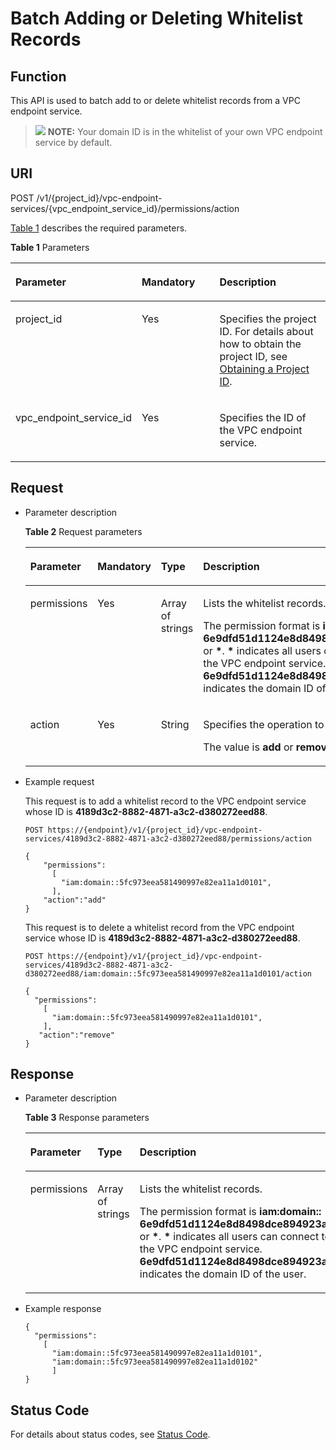 # Batch Adding or Deleting Whitelist Records<a name="vpcep_06_0209"></a>

## Function<a name="section1779922"></a>

This API is used to batch add to or delete whitelist records from a VPC endpoint service.

>![](/images/icon-note.gif) **NOTE:** 
>Your domain ID is in the whitelist of your own VPC endpoint service by default.

## URI<a name="section16019298"></a>

POST /v1/\{project\_id\}/vpc-endpoint-services/\{vpc\_endpoint\_service\_id\}/permissions/action

[Table 1](#table16108480)  describes the required parameters.

**Table  1**  Parameters

<a name="table16108480"></a>
<table><thead align="left"><tr id="row34443075"><th class="cellrowborder" valign="top" width="32.65%" id="mcps1.2.4.1.1"><p id="p38425723"><a name="p38425723"></a><a name="p38425723"></a><strong id="b88821758165117"><a name="b88821758165117"></a><a name="b88821758165117"></a>Parameter</strong></p>
</th>
<th class="cellrowborder" valign="top" width="26.529999999999998%" id="mcps1.2.4.1.2"><p id="p25475843"><a name="p25475843"></a><a name="p25475843"></a><strong id="b176481159175118"><a name="b176481159175118"></a><a name="b176481159175118"></a>Mandatory</strong></p>
</th>
<th class="cellrowborder" valign="top" width="40.82%" id="mcps1.2.4.1.3"><p id="p50277379"><a name="p50277379"></a><a name="p50277379"></a><strong id="b16569305528"><a name="b16569305528"></a><a name="b16569305528"></a>Description</strong></p>
</th>
</tr>
</thead>
<tbody><tr id="row45935908"><td class="cellrowborder" valign="top" width="32.65%" headers="mcps1.2.4.1.1 "><p id="p29821069"><a name="p29821069"></a><a name="p29821069"></a>project_id</p>
</td>
<td class="cellrowborder" valign="top" width="26.529999999999998%" headers="mcps1.2.4.1.2 "><p id="p66696423"><a name="p66696423"></a><a name="p66696423"></a>Yes</p>
</td>
<td class="cellrowborder" valign="top" width="40.82%" headers="mcps1.2.4.1.3 "><p id="p33701210"><a name="p33701210"></a><a name="p33701210"></a>Specifies the project ID. For details about how to obtain the project ID, see <a href="obtaining-a-project-id.md">Obtaining a Project ID</a>.</p>
</td>
</tr>
<tr id="row34875436"><td class="cellrowborder" valign="top" width="32.65%" headers="mcps1.2.4.1.1 "><p id="p6338038"><a name="p6338038"></a><a name="p6338038"></a>vpc_endpoint_service_id</p>
</td>
<td class="cellrowborder" valign="top" width="26.529999999999998%" headers="mcps1.2.4.1.2 "><p id="p43619052"><a name="p43619052"></a><a name="p43619052"></a>Yes</p>
</td>
<td class="cellrowborder" valign="top" width="40.82%" headers="mcps1.2.4.1.3 "><p id="p43482360"><a name="p43482360"></a><a name="p43482360"></a>Specifies the ID of the VPC endpoint service.</p>
</td>
</tr>
</tbody>
</table>

## Request<a name="section9955955"></a>

-   Parameter description

    **Table  2**  Request parameters

    <a name="table10758598"></a>
    <table><thead align="left"><tr id="row52439445"><th class="cellrowborder" valign="top" width="14.66%" id="mcps1.2.5.1.1"><p id="p19736666"><a name="p19736666"></a><a name="p19736666"></a><strong id="b487721515524"><a name="b487721515524"></a><a name="b487721515524"></a>Parameter</strong></p>
    </th>
    <th class="cellrowborder" valign="top" width="11.27%" id="mcps1.2.5.1.2"><p id="p20637053172113"><a name="p20637053172113"></a><a name="p20637053172113"></a><strong id="b11256164710358"><a name="b11256164710358"></a><a name="b11256164710358"></a>Mandatory</strong></p>
    </th>
    <th class="cellrowborder" valign="top" width="15.75%" id="mcps1.2.5.1.3"><p id="p55166099"><a name="p55166099"></a><a name="p55166099"></a><strong id="b5530133416520"><a name="b5530133416520"></a><a name="b5530133416520"></a>Type</strong></p>
    </th>
    <th class="cellrowborder" valign="top" width="58.32000000000001%" id="mcps1.2.5.1.4"><p id="p39269033"><a name="p39269033"></a><a name="p39269033"></a><strong id="b1108187722"><a name="b1108187722"></a><a name="b1108187722"></a>Description</strong></p>
    </th>
    </tr>
    </thead>
    <tbody><tr id="row26675075"><td class="cellrowborder" valign="top" width="14.66%" headers="mcps1.2.5.1.1 "><p id="p13197449"><a name="p13197449"></a><a name="p13197449"></a>permissions</p>
    </td>
    <td class="cellrowborder" valign="top" width="11.27%" headers="mcps1.2.5.1.2 "><p id="p176371453152114"><a name="p176371453152114"></a><a name="p176371453152114"></a>Yes</p>
    </td>
    <td class="cellrowborder" valign="top" width="15.75%" headers="mcps1.2.5.1.3 "><p id="p62360485"><a name="p62360485"></a><a name="p62360485"></a>Array of strings</p>
    </td>
    <td class="cellrowborder" valign="top" width="58.32000000000001%" headers="mcps1.2.5.1.4 "><p id="p18034492"><a name="p18034492"></a><a name="p18034492"></a>Lists the whitelist records.</p>
    <p id="p397711547482"><a name="p397711547482"></a><a name="p397711547482"></a>The permission format is <strong id="b84961501159"><a name="b84961501159"></a><a name="b84961501159"></a>iam:domain:: 6e9dfd51d1124e8d8498dce894923a0d</strong> or <strong id="b104972017516"><a name="b104972017516"></a><a name="b104972017516"></a>*</strong>. <strong id="b54983012520"><a name="b54983012520"></a><a name="b54983012520"></a>*</strong> indicates all users can connect to the VPC endpoint service. <strong id="b6791154917557"><a name="b6791154917557"></a><a name="b6791154917557"></a>6e9dfd51d1124e8d8498dce894923a0d</strong> indicates the domain ID of the user.</p>
    </td>
    </tr>
    <tr id="row28092706"><td class="cellrowborder" valign="top" width="14.66%" headers="mcps1.2.5.1.1 "><p id="p60916736"><a name="p60916736"></a><a name="p60916736"></a>action</p>
    </td>
    <td class="cellrowborder" valign="top" width="11.27%" headers="mcps1.2.5.1.2 "><p id="p15637165313211"><a name="p15637165313211"></a><a name="p15637165313211"></a>Yes</p>
    </td>
    <td class="cellrowborder" valign="top" width="15.75%" headers="mcps1.2.5.1.3 "><p id="p35308558"><a name="p35308558"></a><a name="p35308558"></a>String</p>
    </td>
    <td class="cellrowborder" valign="top" width="58.32000000000001%" headers="mcps1.2.5.1.4 "><p id="p183695194593"><a name="p183695194593"></a><a name="p183695194593"></a>Specifies the operation to be performed.</p>
    <p id="p41420916"><a name="p41420916"></a><a name="p41420916"></a>The value is <strong id="b129245133539"><a name="b129245133539"></a><a name="b129245133539"></a>add</strong> or <strong id="b260781915531"><a name="b260781915531"></a><a name="b260781915531"></a>remove</strong>.</p>
    </td>
    </tr>
    </tbody>
    </table>

-   Example request

    This request is to add a whitelist record to the VPC endpoint service whose ID is  **4189d3c2-8882-4871-a3c2-d380272eed88**.

    ```
    POST https://{endpoint}/v1/{project_id}/vpc-endpoint-services/4189d3c2-8882-4871-a3c2-d380272eed88/permissions/action
    ```

    ```
    {
        "permissions":
          [
            "iam:domain::5fc973eea581490997e82ea11a1d0101",
          ],
        "action":"add"
    } 
    ```

    This request is to delete a whitelist record from the VPC endpoint service whose ID is  **4189d3c2-8882-4871-a3c2-d380272eed88**.

    ```
    POST https://{endpoint}/v1/{project_id}/vpc-endpoint-services/4189d3c2-8882-4871-a3c2-d380272eed88/iam:domain::5fc973eea581490997e82ea11a1d0101/action
    ```

    ```
    {
      "permissions":
        [
          "iam:domain::5fc973eea581490997e82ea11a1d0101",
        ],
       "action":"remove"
    }
    ```


## Response<a name="section1126021"></a>

-   Parameter description

    **Table  3**  Response parameters

    <a name="table29718523"></a>
    <table><thead align="left"><tr id="row41415880"><th class="cellrowborder" valign="top" width="28.28282828282828%" id="mcps1.2.4.1.1"><p id="p66352009"><a name="p66352009"></a><a name="p66352009"></a><strong id="b109076159"><a name="b109076159"></a><a name="b109076159"></a>Parameter</strong></p>
    </th>
    <th class="cellrowborder" valign="top" width="30.303030303030305%" id="mcps1.2.4.1.2"><p id="p5803687"><a name="p5803687"></a><a name="p5803687"></a><strong id="b1738258915"><a name="b1738258915"></a><a name="b1738258915"></a>Type</strong></p>
    </th>
    <th class="cellrowborder" valign="top" width="41.41414141414141%" id="mcps1.2.4.1.3"><p id="p336649"><a name="p336649"></a><a name="p336649"></a><strong id="b1454753994"><a name="b1454753994"></a><a name="b1454753994"></a>Description</strong></p>
    </th>
    </tr>
    </thead>
    <tbody><tr id="row27268632"><td class="cellrowborder" valign="top" width="28.28282828282828%" headers="mcps1.2.4.1.1 "><p id="p61275579"><a name="p61275579"></a><a name="p61275579"></a>permissions</p>
    </td>
    <td class="cellrowborder" valign="top" width="30.303030303030305%" headers="mcps1.2.4.1.2 "><p id="p04210448589"><a name="p04210448589"></a><a name="p04210448589"></a>Array of strings</p>
    </td>
    <td class="cellrowborder" valign="top" width="41.41414141414141%" headers="mcps1.2.4.1.3 "><p id="p8301318441"><a name="p8301318441"></a><a name="p8301318441"></a>Lists the whitelist records.</p>
    <p id="p12963317204216"><a name="p12963317204216"></a><a name="p12963317204216"></a>The permission format is <strong id="b1126124011505"><a name="b1126124011505"></a><a name="b1126124011505"></a>iam:domain:: 6e9dfd51d1124e8d8498dce894923a0d</strong> or <strong id="b4281740125018"><a name="b4281740125018"></a><a name="b4281740125018"></a>*</strong>. <strong id="b1028840105010"><a name="b1028840105010"></a><a name="b1028840105010"></a>*</strong> indicates all users can connect to the VPC endpoint service. <strong id="b1285813487500"><a name="b1285813487500"></a><a name="b1285813487500"></a>6e9dfd51d1124e8d8498dce894923a0d</strong> indicates the domain ID of the user.</p>
    </td>
    </tr>
    </tbody>
    </table>


-   Example response

    ```
    {
      "permissions":
        [
          "iam:domain::5fc973eea581490997e82ea11a1d0101",
          "iam:domain::5fc973eea581490997e82ea11a1d0102"
          ]
    }
    ```


## Status Code<a name="section24098863"></a>

For details about status codes, see  [Status Code](/vpcep/api-reference/common/status-code.md).

